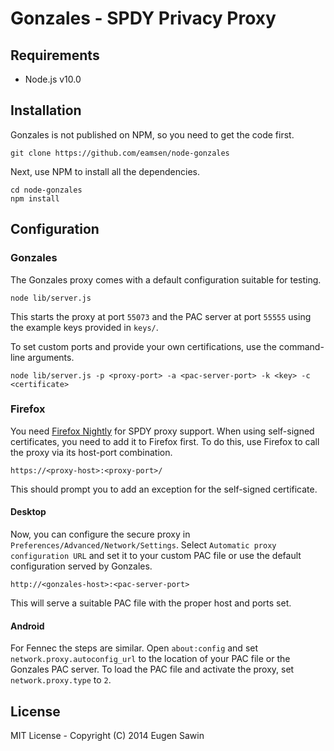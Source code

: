 # Gonzales - SPDY Privacy Proxy

## Requirements
* Node.js v10.0

## Installation
Gonzales is not published on NPM, so you need to get the code first.

    git clone https://github.com/eamsen/node-gonzales  

Next, use NPM to install all the dependencies.

    cd node-gonzales  
    npm install

## Configuration
### Gonzales
The Gonzales proxy comes with a default configuration suitable for testing.

    node lib/server.js

This starts the proxy at port `55073` and the PAC server at port `55555` using
the example keys provided in `keys/`.

To set custom ports and provide your own certifications, use the command-line
arguments.

    node lib/server.js -p <proxy-port> -a <pac-server-port> -k <key> -c <certificate>

### Firefox
You need [Firefox Nightly](http://nightly.mozilla.org) for SPDY proxy support.
When using self-signed certificates, you need to add it to Firefox first. To do
this, use Firefox to call the proxy via its host-port combination.

    https://<proxy-host>:<proxy-port>/

This should prompt you to add an exception for the self-signed certificate.

#### Desktop
Now, you can configure the secure proxy in `Preferences/Advanced/Network/Settings`.
Select `Automatic proxy configuration URL` and set it to your custom PAC file or
use the default configuration served by Gonzales.

    http://<gonzales-host>:<pac-server-port>

This will serve a suitable PAC file with the proper host and ports set.

#### Android
For Fennec the steps are similar. Open `about:config` and set
`network.proxy.autoconfig_url` to the location of your PAC file or the Gonzales
PAC server.
To load the PAC file and activate the proxy, set `network.proxy.type` to `2`.

## License
MIT License - Copyright (C) 2014 Eugen Sawin
